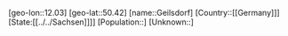 ﻿---
location: [50.42,12.03]
type: City
tags:
- geo/City


SpocWebEntityId: 30392
isDeleted: false
confidential: public

---
[geo-lon::12.03]
[geo-lat::50.42]
[name::Geilsdorf]
[Country::[[Germany]]]
[State:[[../../Sachsen]]]]
[Population::]
[Unknown::]

